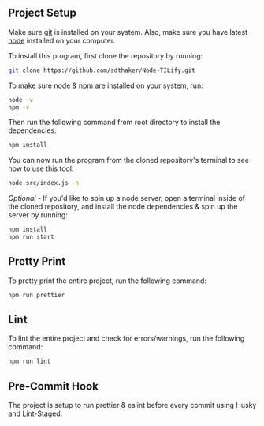 ## Project Setup

Make sure [git](https://git-scm.com/book/en/v2/Getting-Started-Installing-Git) is installed on your system. Also, make sure you have latest [node](https://nodejs.org/en/download) installed on your computer.

To install this program, first clone the repository by running:

```bash
git clone https://github.com/sdthaker/Node-TILify.git
```

To make sure node & npm are installed on your system, run:

```bash
node -v
npm -v
```

Then run the following command from root directory to install the dependencies:

```bash
npm install
```

You can now run the program from the cloned repository's terminal to see how to use this tool:

```bash
node src/index.js -h
```

_Optional_ - If you'd like to spin up a node server, open a terminal inside of the cloned repository, and install the node dependencies & spin up the server by running:

```bash
npm install
npm run start
```

## Pretty Print

To pretty print the entire project, run the following command:

```bash
npm run prettier
```

## Lint

To lint the entire project and check for errors/warnings, run the following command:

```bash
npm run lint
```

## Pre-Commit Hook

The project is setup to run prettier & eslint before every commit using Husky and Lint-Staged.